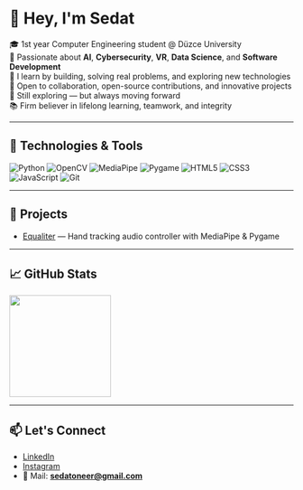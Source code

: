 # 👋 Hey, I'm Sedat

🎓 1st year Computer Engineering student @ Düzce University  
🚀 Passionate about **AI**, **Cybersecurity**, **VR**, **Data Science**, and **Software Development**  
🧠 I learn by building, solving real problems, and exploring new technologies  
🤝 Open to collaboration, open-source contributions, and innovative projects  
🧭 Still exploring — but always moving forward  
📚 Firm believer in lifelong learning, teamwork, and integrity  

---

## 🔧 Technologies & Tools

![Python](https://img.shields.io/badge/Python-3776AB?style=for-the-badge&logo=python&logoColor=white)
![OpenCV](https://img.shields.io/badge/OpenCV-5C3EE8?style=for-the-badge&logo=opencv&logoColor=white)
![MediaPipe](https://img.shields.io/badge/MediaPipe-FF6F00?style=for-the-badge&logo=google&logoColor=white)
![Pygame](https://img.shields.io/badge/Pygame-222222?style=for-the-badge&logo=python&logoColor=green)
![HTML5](https://img.shields.io/badge/HTML5-E34F26?style=for-the-badge&logo=html5&logoColor=white)
![CSS3](https://img.shields.io/badge/CSS3-1572B6?style=for-the-badge&logo=css3&logoColor=white)
![JavaScript](https://img.shields.io/badge/JavaScript-F7DF1E?style=for-the-badge&logo=javascript&logoColor=black)
![Git](https://img.shields.io/badge/Git-F05032?style=for-the-badge&logo=git&logoColor=white)

---

## 🚀 Projects

- [Equaliter](https://github.com/sedatoneer/equaliter) — Hand tracking audio controller with MediaPipe & Pygame 

---

## 📈 GitHub Stats

<img src="https://github-readme-stats.vercel.app/api/top-langs/?username=sedatoneer&layout=compact&theme=radical" height="180px"/>

---

## 📫 Let's Connect

- [LinkedIn](https://www.linkedin.com/in/sedat-%C3%B6ner-672500243/)
- [Instagram](https://www.instagram.com/sedatoneer/)
- 📧 Mail: **sedatoneer@gmail.com**
